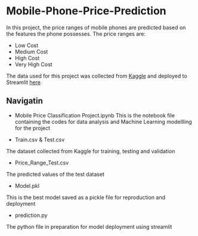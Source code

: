 # Mobile-Phone-Price-Prediction
In this project, the price ranges of mobile phones are predicted based on the features the phone possesses. The price ranges are: 

+ Low Cost
+ Medium Cost
+ High Cost 
+ Very High Cost

The data used for this project was collected from [Kaggle](https://www.kaggle.com/datasets/iabhishekofficial/mobile-price-classification) and deployed to Streamlit [here](https://awojidetola-mobile-phone-price-prediction-prediction-mma8kw.streamlitapp.com/)

## Navigatin
+ Mobile Price Classification Project.ipynb
This is the notebook file containing the codes for data analysis and Machine Learning modellling for the project

+ Train.csv & Test.csv

The dataset collected from Kaggle for training, testing and validation

+ Price_Range_Test.csv

The predicted values of the test dataset

+ Model.pkl

This is the best model saved as a pickle file for reproduction and deployment 

+ prediction.py

The python file in preparation for model deployment using streamlit



